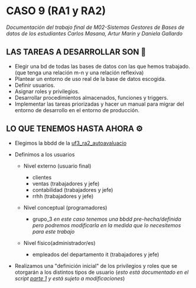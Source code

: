 # CASO 9 (RA1 y RA2)

_Documentación del trabajo final de M02-Sistemas Gestores de Bases de datos de los estudiantes Carlos Masana, Artur Marin y Daniela Gallardo_

## LAS TAREAS A DESARROLLAR SON 📌
* Elegir una bd de todas las bases de datos con las que hemos trabajado. (que tenga una relación m-n y una relación reflexiva)
* Plantear un entorno de uso real de la base de datos escogida. 
* Definir usuarios.
* Asignar roles y privilegios.
* Desarrollar procedimientos almacenados, funciones y triggers.
* Implementar las tareas priorizadas y hacer un manual para migrar del entorno de desarrollo en el entorno de producción.

## LO QUE TENEMOS HASTA AHORA ⚙️
* Elegimos la bbdd de la [uf3_ra2_autoavaluacio](https://github.com/guzanaz/G3-pl-sql/blob/master/G3_tablas_inserts.sql)

* Definimos a los usuarios
  * Nivel externo (usuario final)
    * clientes
    * ventas (trabajadores y jefe)
    * contabilidad (trabajadores y jefe)
    * rrhh (trabajadores y jefe)
  
  * Nivel conceptual (programadores)
    * grupo_3 
    _en este caso tenemos una bbdd pre-hecha/definida pero podremos modificarla en la medida que lo necesitemos para este trabajo_
  
  * Nivel físico(administrador/es)
    * empleados del departamento it  (trabajadores y jefe)
    
* Realizamos una "definición inicial" de los privilegios y roles que se otorgarán a los distintos tipos de usuario (_esto está documentado en el script [parte 1]() y está sujeto a modificaciones_)


